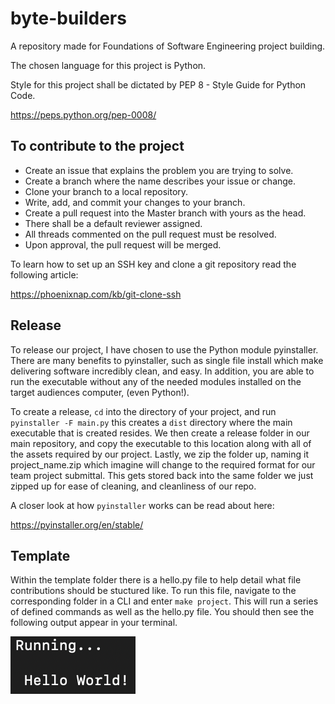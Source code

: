 # byte-builders

A repository made for Foundations of Software Engineering project building.

The chosen language for this project is Python.

Style for this project shall be dictated by PEP 8 - Style Guide for Python Code.

<https://peps.python.org/pep-0008/>

## To contribute to the project

- Create an issue that explains the problem you are trying to solve.
- Create a branch where the name describes your issue or change.
- Clone your branch to a local repository.
- Write, add, and commit your changes to your branch.
- Create a pull request into the Master branch with yours as the head.
- There shall be a default reviewer assigned.
- All threads commented on the pull request must be resolved.
- Upon approval, the pull request will be merged.

To learn how to set up an SSH key and clone a git repository
read the following article:

<https://phoenixnap.com/kb/git-clone-ssh>

## Release

To release our project, I have chosen to use the Python module pyinstaller.
There are many benefits to pyinstaller, such as single file install which
make delivering software incredibly clean, and easy.  In addition, you are able
to run the executable without any of the needed modules installed on the target
audiences computer, (even Python!).

To create a release, `cd` into the directory of your project,
and run `pyinstaller -F main.py` this creates a `dist` directory
where the main executable that is created resides.  We then create
a release folder in our main repository, and copy the executable
to this location along with all of the assets required by our project.
Lastly, we zip the folder up, naming it project_name.zip which imagine
will change to the required format for our team project submittal.
This gets stored back into the same folder we just zipped up for ease
of cleaning, and cleanliness of our repo.

A closer look at how `pyinstaller` works can be read about here:

<https://pyinstaller.org/en/stable/>

## Template

Within the template folder there is a hello.py file to help detail what
file contributions should be stuctured like.  To run this file, navigate
to the corresponding folder in a CLI and enter `make project`.  This will
run a series of defined commands as well as the hello.py file.  You should
then see the following output appear in your terminal.

![running](template/running.png)
